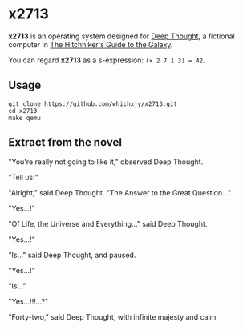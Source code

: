 # x2713

**x2713** is an operating system designed for [Deep Thought](https://en.wikipedia.org/wiki/List_of_minor_The_Hitchhiker%27s_Guide_to_the_Galaxy_characters#Deep_Thought), a fictional computer in [The Hitchhiker's Guide to the Galaxy](https://en.wikipedia.org/wiki/The_Hitchhiker%27s_Guide_to_the_Galaxy).

You can regard **x2713** as a s-expression: `(× 2 7 1 3) = 42`.

## Usage

```
git clone https://github.com/whichxjy/x2713.git
cd x2713
make qemu
```

## Extract from the novel

"You're really not going to like it," observed Deep Thought.

"Tell us!"

"Alright," said Deep Thought. "The Answer to the Great Question..."

"Yes...!"

"Of Life, the Universe and Everything..." said Deep Thought.

"Yes...!"

"Is..." said Deep Thought, and paused.

"Yes...!"

"Is..."

"Yes...!!!...?"

"Forty-two," said Deep Thought, with infinite majesty and calm.
